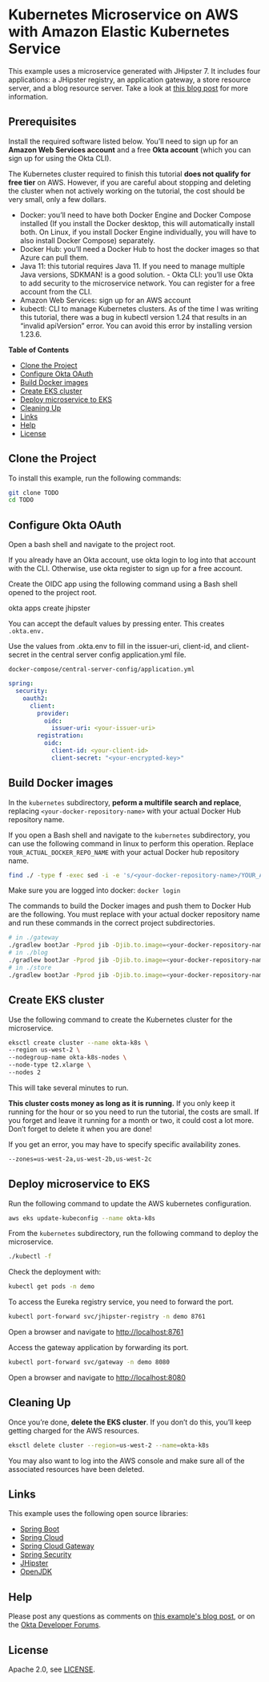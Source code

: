 # Kubernetes Microservice on AWS with Amazon Elastic Kubernetes Service

This example uses a microservice generated with JHipster 7. It includes four applications: a JHipster registry, an application gateway, a store resource server, and a blog resource server. Take a look at [this blog post](TODO) for more information.

## Prerequisites

Install the required software listed below. You’ll need to sign up for an **Amazon Web Services account** and a free **Okta account** (which you can sign up for using the Okta CLI). 

The Kubernetes cluster required to finish this tutorial **does not qualify for free tier** on AWS. However, if you are careful about stopping and deleting the cluster when not actively working on the tutorial, the cost should be very small, only a few dollars.

- Docker: you’ll need to have both Docker Engine and Docker Compose installed (If you install the Docker desktop, this will automatically install both. On Linux, if you install Docker Engine individually, you will have to also install Docker Compose) separately.
- Docker Hub: you’ll need a Docker Hub to host the docker images so that Azure can pull them.
- Java 11: this tutorial requires Java 11. If you need to manage multiple Java versions, SDKMAN! is a good solution. - Okta CLI: you’ll use Okta to add security to the microservice network. You can register for a free account from the CLI.
- Amazon Web Services: sign up for an AWS account
- kubectl: CLI to manage Kubernetes clusters. As of the time I was writing this tutorial, there was a bug in kubectl version 1.24 that results in an “invalid apiVersion” error. You can avoid this error by installing version 1.23.6.

**Table of Contents**

* [Clone the Project](#clone-the-project)
* [Configure Okta OAuth](#configure-okta-oauth)
* [Build Docker images](#build-docker-images)
* [Create EKS cluster](#create-eks-cluster)
* [Deploy microservice to EKS](#deploy-microservice-to-eks)
* [Cleaning Up](#cleaning-up)
* [Links](#links)
* [Help](#help)
* [License](#license)


## Clone the Project

To install this example, run the following commands:

```bash
git clone TODO
cd TODO
```


## Configure Okta OAuth

Open a bash shell and navigate to the project root.

If you already have an Okta account, use okta login to log into that account with the CLI. Otherwise, use okta register to sign up for a free account.

Create the OIDC app using the following command using a Bash shell opened to the project root.

okta apps create jhipster

You can accept the default values by pressing enter. This creates `.okta.env.`

Use the values from .okta.env to fill in the issuer-uri, client-id, and client-secret in the central server config application.yml file.

`docker-compose/central-server-config/application.yml`
```yaml
spring:
  security:
    oauth2:
      client:
        provider:
          oidc:
            issuer-uri: <your-issuer-uri>
        registration:
          oidc:
            client-id: <your-client-id>
            client-secret: "<your-encrypted-key>"
 ```
 
 ## Build Docker images
 
In the `kubernetes` subdirectory, **peform a multifile search and replace**, replacing `<your-docker-repository-name>` with your actual Docker Hub repository name.

If you open a Bash shell and navigate to the `kubernetes` subdirectory, you can use the following command in linux to perform this operation. Replace `YOUR_ACTUAL_DOCKER_REPO_NAME` with your actual Docker hub repository name.
```bash
find ./ -type f -exec sed -i -e 's/<your-docker-repository-name>/YOUR_ACTUAL_DOCKER_REPO_NAME/g' {} \;
```
 
 Make sure you are logged into docker: `docker login`
 
 The commands to build the Docker images and push them to Docker Hub are the following. You must replace <your-docker-repository-name> with your actual docker repository name and run these commands in the correct project subdirectories.

```bash
# in ./gateway
./gradlew bootJar -Pprod jib -Djib.to.image=<your-docker-repository-name}>gateway
# in ./blog
./gradlew bootJar -Pprod jib -Djib.to.image=<your-docker-repository-name>/blog
# in ./store
./gradlew bootJar -Pprod jib -Djib.to.image=<your-docker-repository-name>/store
```

## Create EKS cluster


Use the following command to create the Kubernetes cluster for the microservice.

```bash
eksctl create cluster --name okta-k8s \
--region us-west-2 \
--nodegroup-name okta-k8s-nodes \
--node-type t2.xlarge \
--nodes 2
```

This will take several minutes to run.

**This cluster costs money as long as it is running.** If you only keep it running for the hour or so you need to run the tutorial, the costs are small. If you forget and leave it running for a month or two, it could cost a lot more. Don’t forget to delete it when you are done!

If you get an error, you may have to specify specific availability zones.
```bash
--zones=us-west-2a,us-west-2b,us-west-2c
```

 ## Deploy microservice to EKS
 
Run the following command to update the AWS kubernetes configuration.

```bash
aws eks update-kubeconfig --name okta-k8s
```

From the `kubernetes` subdirectory, run the following command to deploy the microservice.

```bash
./kubectl -f
```

Check the deployment with:
```bash
kubectl get pods -n demo
```
To access the Eureka registry service, you need to forward the port.

```bash
kubectl port-forward svc/jhipster-registry -n demo 8761
```

Open a browser and navigate to [http://localhost:8761](http://localhost:8761)

Access the gateway application by forwarding its port.
```bash
kubectl port-forward svc/gateway -n demo 8080
```
Open a browser and navigate to [http://localhost:8080](http://localhost:8080)

## Cleaning Up

Once you’re done, **delete the EKS cluster**. If you don’t do this, you’ll keep getting charged for the AWS resources.

 ```bash
 eksctl delete cluster --region=us-west-2 --name=okta-k8s
 ```
 You may also want to log into the AWS console and make sure all of the associated resources have been deleted.
 
 
## Links

This example uses the following open source libraries:

* [Spring Boot](https://spring.io/projects/spring-boot)
* [Spring Cloud](https://spring.io/projects/spring-cloud)
* [Spring Cloud Gateway](https://spring.io/projects/spring-cloud-gateway)
* [Spring Security](https://spring.io/projects/spring-security)
* [JHipster](https://www.jhipster.tech)
* [OpenJDK](https://openjdk.java.net/)


## Help

Please post any questions as comments on [this example's blog post][blog], or on the [Okta Developer Forums](https://devforum.okta.com/).

## License

Apache 2.0, see [LICENSE](LICENSE).

[blog]: TODO
 
